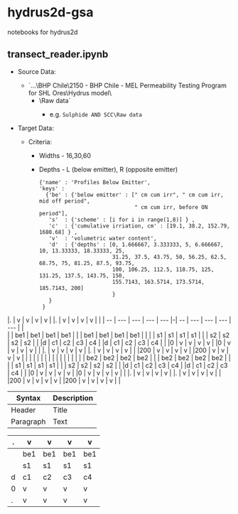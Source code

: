 # hydrus2d-gsa
notebooks for hydrus2d

## transect_reader.ipynb
* Source Data: 
  * `...\BHP Chile\2150 - BHP Chile - MEL Permeability Testing Program for SHL Ores\Hydrus model\
    * <sample name>\Raw data\`
      * e.g.  `Sulphide AND SCC\Raw data`
      
* Target Data: 
  * Criteria: 
    * Widths - 16,30,60
        
 
    * Depths - L (below emitter), R (opposite emitter)
        ```
        {'name' : 'Profiles Below Emitter', 
        'keys' : 
          {'be' : {'below emitter' : [" cm cum irr", " cm cum irr, mid off period", 
                                      " cm cum irr, before ON period"], 
           's'  : {'scheme' : [i for i in range(1,8)] } ,
           'c'  : {'cumulative irriation, cm' : [19.1, 38.2, 152.79, 1680.68] } ,
           'v'  : 'volumetric water content',
           'd'  : {'depths' : [0, 1.666667, 3.333333, 5, 6.666667, 10, 13.33333, 18.33333, 25,
                               31.25, 37.5, 43.75, 50, 56.25, 62.5, 68.75, 75, 81.25, 87.5, 93.75, 
                               100, 106.25, 112.5, 118.75, 125, 131.25, 137.5, 143.75, 150, 
                               155.7143, 163.5714, 173.5714, 185.7143, 200]
                               }
           }
         }
         ``` 
|.   | v   | v   | v   | v   | |.   | v   | v   | v   | v   | |
| -- | --- | --- | --- | --- |-| -- | --- | --- | --- | --- | |           
|    | be1 | be1 | be1 | be1 | |    | be1 | be1 | be1 | be1 | |
|    | s1  | s1  | s1  | s1  | |    | s2  | s2  | s2  | s2  | |
|d   | c1  | c2  | c3  | c4  | |d   | c1  | c2  | c3  | c4  | |
|0   | v   | v   | v   | v   | |0   | v   | v   | v   | v   | |
|.   | v   | v   | v   | v   | |.   | v   | v   | v   | v   | |
|200 | v   | v   | v   | v   | |200 | v   | v   | v   | v   | |
|    |     |     |     |     | |    |     |     |     |     | |
|    | be2 | be2 | be2 | be2 | |    | be2 | be2 | be2 | be2 | |
|    | s1  | s1  | s1  | s1  | |    | s2  | s2  | s2  | s2  | |
|d   | c1  | c2  | c3  | c4  | |d   | c1  | c2  | c3  | c4  | |
|0   | v   | v   | v   | v   | |0   | v   | v   | v   | v   | |
|.   | v   | v   | v   | v   | |.   | v   | v   | v   | v   | |
|200 | v   | v   | v   | v   | |200 | v   | v   | v   | v   | |

 
| Syntax      | Description |
| ----------- | ----------- |
| Header      | Title       |
| Paragraph   | Text        |
 
|.   | v   | v   | v   | v   |
| -- | --- | --- | --- | --- |       
|    | be1 | be1 | be1 | be1 |
|    | s1  | s1  | s1  | s1  |
|d   | c1  | c2  | c3  | c4  |
|0   | v   | v   | v   | v   |
|.   | v   | v   | v   | v   |
